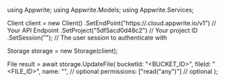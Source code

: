 using Appwrite;
using Appwrite.Models;
using Appwrite.Services;

Client client = new Client()
    .SetEndPoint("https://<REGION>.cloud.appwrite.io/v1") // Your API Endpoint
    .SetProject("5df5acd0d48c2") // Your project ID
    .SetSession(""); // The user session to authenticate with

Storage storage = new Storage(client);

File result = await storage.UpdateFile(
    bucketId: "<BUCKET_ID>",
    fileId: "<FILE_ID>",
    name: "<NAME>", // optional
    permissions: ["read("any")"] // optional
);